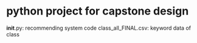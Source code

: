 # python project for capstone design
__init__.py: recommending system code
class_all_FINAL.csv: keyword data of class

